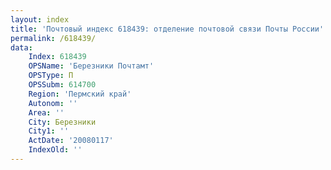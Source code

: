 ```yaml
---
layout: index
title: 'Почтовый индекс 618439: отделение почтовой связи Почты России'
permalink: /618439/
data:
    Index: 618439
    OPSName: 'Березники Почтамт'
    OPSType: П
    OPSSubm: 614700
    Region: 'Пермский край'
    Autonom: ''
    Area: ''
    City: Березники
    City1: ''
    ActDate: '20080117'
    IndexOld: ''
---
```

